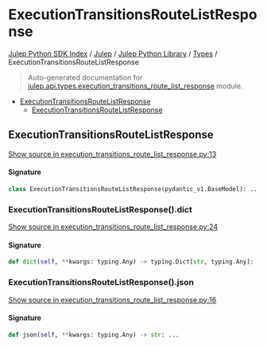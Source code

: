 # ExecutionTransitionsRouteListResponse

[Julep Python SDK Index](../../../README.md#julep-python-sdk-index) / [Julep](../../index.md#julep) / [Julep Python Library](../index.md#julep-python-library) / [Types](./index.md#types) / ExecutionTransitionsRouteListResponse

> Auto-generated documentation for [julep.api.types.execution_transitions_route_list_response](../../../../../../../julep/api/types/execution_transitions_route_list_response.py) module.

- [ExecutionTransitionsRouteListResponse](#executiontransitionsroutelistresponse)
  - [ExecutionTransitionsRouteListResponse](#executiontransitionsroutelistresponse-1)

## ExecutionTransitionsRouteListResponse

[Show source in execution_transitions_route_list_response.py:13](../../../../../../../julep/api/types/execution_transitions_route_list_response.py#L13)

#### Signature

```python
class ExecutionTransitionsRouteListResponse(pydantic_v1.BaseModel): ...
```

### ExecutionTransitionsRouteListResponse().dict

[Show source in execution_transitions_route_list_response.py:24](../../../../../../../julep/api/types/execution_transitions_route_list_response.py#L24)

#### Signature

```python
def dict(self, **kwargs: typing.Any) -> typing.Dict[str, typing.Any]: ...
```

### ExecutionTransitionsRouteListResponse().json

[Show source in execution_transitions_route_list_response.py:16](../../../../../../../julep/api/types/execution_transitions_route_list_response.py#L16)

#### Signature

```python
def json(self, **kwargs: typing.Any) -> str: ...
```